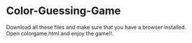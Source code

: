 # Color-Guessing-Game
Download all these files and make sure that you have a browser installed.
Open colorgame.html and enjoy the game!!.
